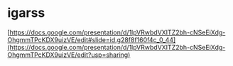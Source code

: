 # igarss

[https://docs.google.com/presentation/d/1lpVRwbdVXITZ2bh-cNSeEiXdg-OhgmmTPcKDX9uizVE/edit#slide=id.g28f8f160f4c_0_44](https://docs.google.com/presentation/d/1lpVRwbdVXITZ2bh-cNSeEiXdg-OhgmmTPcKDX9uizVE/edit?usp=sharing)
